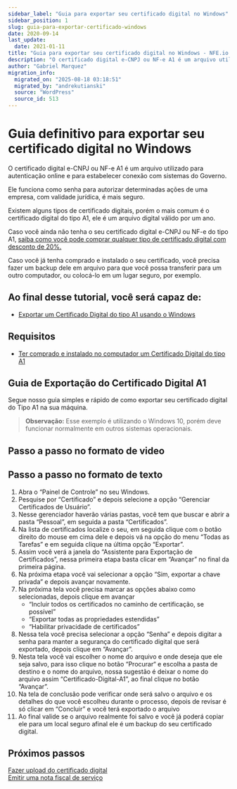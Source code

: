 ```yaml
---
sidebar_label: "Guia para exportar seu certificado digital no Windows"
sidebar_position: 1
slug: guia-para-exportar-certificado-windows
date: 2020-09-14
last_update:
  date: 2021-01-11
title: "Guia para exportar seu certificado digital no Windows - NFE.io | Docs"
description: "O certificado digital e-CNPJ ou NF-e A1 é um arquivo utilizado para autenticação online e para estabelecer conexão com sistemas do Governo."
author: "Gabriel Marquez"
migration_info:
  migrated_on: "2025-08-18 03:18:51"
  migrated_by: "andrekutianski"
  source: "WordPress"
  source_id: 513
---
```


# Guia definitivo para exportar seu certificado digital no Windows

O certificado digital e-CNPJ ou NF-e A1 é um arquivo utilizado para autenticação online e para estabelecer conexão com sistemas do Governo.

Ele funciona como senha para autorizar determinadas ações de uma empresa, com validade jurídica, é mais seguro.

Existem alguns tipos de certificado digitais, porém o mais comum é o certificado digital do tipo A1, ele é um arquivo digital válido por um ano.

Caso você ainda não tenha o seu certificado digital e-CNPJ ou NF-e do tipo A1, [saiba como você pode comprar qualquer tipo de certificado digital com desconto de 20%.][8]

Caso você já tenha comprado e instalado o seu certificado, você precisa fazer um backup dele em arquivo para que você possa transferir para um outro computador, ou colocá-lo em um lugar seguro, por exemplo.

## Ao final desse tutorial, você será capaz de:

* [Exportar um Certificado Digital do tipo A1 usando o Windows][9]

## Requisitos

* [Ter comprado e instalado no computador um Certificado Digital do tipo A1][10]

## Guia de Exportação do Certificado Digital A1

Segue nosso guia simples e rápido de como exportar seu certificado digital do Tipo A1 na sua máquina.

> **Observação:** Esse exemplo é utilizando o Windows 10, porém deve funcionar normalmente em outros sistemas operacionais.

## Passo a passo no formato de video

## Passo a passo no formato de texto

1. Abra o “Painel de Controle” no seu Windows.
2. Pesquise por “Certificado” e depois selecione a opção “Gerenciar Certificados de Usuário”.
3. Nesse gerenciador haverão várias pastas, você tem que buscar e abrir a pasta “Pessoal”, em seguida a pasta “Certificados”.
4. Na lista de certificados localize o seu, em seguida clique com o botão direito do mouse em cima dele e depois vá na opção do menu “Todas as Tarefas” e em seguida clique na última opção “Exportar”.
5. Assim você verá a janela do “Assistente para Exportação de Certificados”, nessa primeira etapa basta clicar em “Avançar” no final da primeira página.
6. Na próxima etapa você vai selecionar a opção “Sim, exportar a chave privada” e depois avançar novamente.
7. Na próxima tela você precisa marcar as opções abaixo como selecionadas, depois clique em avançar  
   * “Incluir todos os certificados no caminho de certificação, se possível”  
   * “Exportar todas as propriedades estendidas”  
   * “Habilitar privacidade de certificados”
8. Nessa tela você precisa selecionar a opção “Senha” e depois digitar a senha para manter a segurança do certificado digital que será exportado, depois clique em “Avançar”.
9. Nesta tela você vai escolher o nome do arquivo e onde deseja que ele seja salvo, para isso clique no botão “Procurar“ e escolha a pasta de destino e o nome do arquivo, nossa sugestão é deixar o nome do arquivo assim “Certificado-Digital-A1”, ao final clique no botão “Avançar”.
10. Na tela de conclusão pode verificar onde será salvo o arquivo e os detalhes do que você escolheu durante o processo, depois de revisar é só clicar em “Concluir” e você terá exportado o arquivo
11. Ao final valide se o arquivo realmente foi salvo e você já poderá copiar ele para um local seguro afinal ele é um backup do seu certificado digital.

## Próximos passos

[Fazer upload do certificado digital][11]  
[Emitir uma nota fiscal de serviço][12]


[1]: #Guia%5Fdefinitivo%5Fpara%5Fexportar%5Fseu%5Fcertificado%5Fdigital%5Fno%5FWindows
[2]: #Ao%5Ffinal%5Fdesse%5Ftutorial%5Fvoce%5Fsera%5Fcapaz%5Fde
[3]: #Requisitos
[4]: #Guia%5Fde%5FExportacao%5Fdo%5FCertificado%5FDigital%5FA1
[5]: #Passo%5Fa%5Fpasso%5Fno%5Fformato%5Fde%5Fvideo
[6]: #Passo%5Fa%5Fpasso%5Fno%5Fformato%5Fde%5Ftexto
[7]: #Proximos%5Fpassos
[8]: https://p.nfe.io/pt-br/certificado-digital-20off
[9]: https://nfe.io/docs/documentacao/certificado-digital/guia-para-exportar-certificado-windows/#Guia%5Fde%5FExportacao%5Fdo%5FCertificado%5FDigital%5FA1
[10]: https://nfe.io/docs/certificado-digital/conceitos/
[11]: https://nfe.io/docs/nossa-plataforma/upload-certificado/
[12]: https://nfe.io/docs/nossa-plataforma/nota-fiscal-servico/emitir-nota-servico/